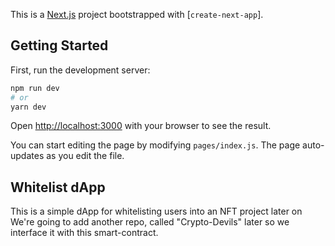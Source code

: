 This is a [Next.js](https://nextjs.org/) project bootstrapped with [`create-next-app`].

## Getting Started

First, run the development server:

```bash
npm run dev
# or
yarn dev
```

Open [http://localhost:3000](http://localhost:3000) with your browser to see the result.

You can start editing the page by modifying `pages/index.js`. The page auto-updates as you edit the file.


## Whitelist dApp

This is a simple dApp for whitelisting users into an NFT project later on
We're going to add another repo, called "Crypto-Devils" later so we interface it with this smart-contract.

